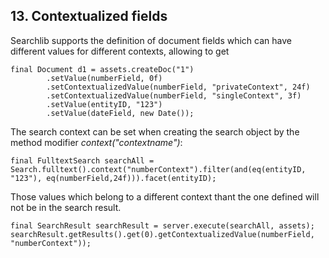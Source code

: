 ## 13. Contextualized fields

Searchlib supports the definition of document fields which can have different values for different contexts, allowing to get
 
```
final Document d1 = assets.createDoc("1")
        .setValue(numberField, 0f)
        .setContextualizedValue(numberField, "privateContext", 24f)
        .setContextualizedValue(numberField, "singleContext", 3f)
        .setValue(entityID, "123")
        .setValue(dateField, new Date());
```

The search context can be set when creating the search object by the method modifier _context("contextname")_:

```
final FulltextSearch searchAll = Search.fulltext().context("numberContext").filter(and(eq(entityID, "123"), eq(numberField,24f))).facet(entityID);
```

Those values which belong to a different context thant the one defined will not be in the search result.

```
final SearchResult searchResult = server.execute(searchAll, assets);
searchResult.getResults().get(0).getContextualizedValue(numberField, "numberContext"));
```